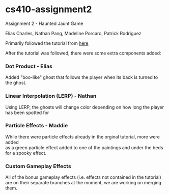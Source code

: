 # cs410-assignment2
Assignment 2 - Haunted Jaunt Game

Elias Charles, Nathan Pang, Madeline Porcaro, Patrick Rodriguez

Primarily followed the tutorial from [here](https://learn.unity.com/project/john-lemon-s-haunted-jaunt-3d-beginner)

After the tutorial was followed, there were some extra components added:

### Dot Product - Elias
Added "boo-like" ghost that follows the player when its back is turned to the ghost.

### Linear Interpolation (LERP) - Nathan
Using LERP, the ghosts will change color depending on how long the player has been spotted for

### Particle Effects - Maddie
While there were particle effects already in the orginal tutorial, more were added  
as a green particle effect added to one of the paintings and under the beds for a spooky effect. 

### Custom Gameplay Effects
All of the bonus gameplay effects (i.e. effects not contained in the tutorial) are on their separate branches at the moment, we are working on merging them.

